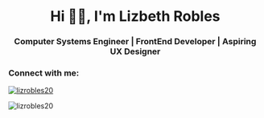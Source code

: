 <h1 align="center">Hi 👩‍💻, I'm Lizbeth Robles</h1>
<h3 align="center">Computer Systems Engineer | FrontEnd Developer | Aspiring UX Designer</h3>

<h3 align="left">Connect with me:</h3>
<p align="left">
<a href="https://linkedin.com/in/lizrobles20" target="_blank"><img align="center" src="https://img.shields.io/badge/linkedin-%230077B5.svg?style=for-the-badge&logo=linkedin&logoColor=white" alt="lizrobles20"/></a>
</p>

<p><img align="center" src="https://github-readme-stats.vercel.app/api/top-langs?username=lizrobles20&show_icons=true&locale=en&layout=compact" alt="lizrobles20" /></p>

